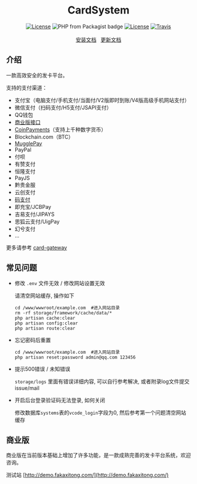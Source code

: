 <h1 align="center">CardSystem</h1>
<p align="center">
<a href="https://github.com/Tai7sy/card-system/releases"><img src="https://img.shields.io/badge/version-3.1-blue.svg?style=flat-square" alt="License"></a>
<img alt="PHP from Packagist badge" src="https://img.shields.io/badge/php-%3E%3D7.0.0-brightgreen.svg?style=flat-square">
<a href="https://opensource.org/licenses/MIT"><img src="https://img.shields.io/badge/License-MIT-brightgreen.svg?style=flat-square" alt="License"></a>
<a href="https://travis-ci.org/Tai7sy/card-system"><img src="https://img.shields.io/travis/Tai7sy/card-system.svg?style=flat-square" alt="Travis"></a>
<br><br>
<a href="https://github.com/Tai7sy/card-system/wiki/%E5%AE%89%E8%A3%85%E6%95%99%E7%A8%8B---BT%E9%9D%A2%E6%9D%BF">安装文档</a>&nbsp;&nbsp;
<a href="https://github.com/Tai7sy/card-system/wiki/%E6%9B%B4%E6%96%B0%E6%95%99%E7%A8%8B">更新文档</a>
</p>

## 介绍

一款高效安全的发卡平台。

支持的支付渠道：
* 支付宝（电脑支付/手机支付/当面付/V2版即时到账/V4版高级手机网站支付）
* 微信支付（扫码支付/H5支付/JSAPI支付）
* QQ钱包
* [商业版接口](https://www.anfaka.com/docs/api)
* [CoinPayments](https://www.coinpayments.net/index.php?ref=f818644d99b71d425b556573a5a44313)（支持上千种数字货币）
* Blockchain.com（BTC）
* [MugglePay](https://github.com/Tai7sy/card-gateway/tree/master/Pay/MugglePay)
* PayPal
* 付呗
* 有赞支付
* 恒隆支付
* PayJS
* 黔贵金服
* 云创支付
* [码支付](https://codepay.fateqq.com/i/29417)
* 即充宝/JCBPay
* 吉易支付/JIPAYS
* 思狐云支付/UigPay
* 幻兮支付
* ...

更多请参考 [card-gateway](https://github.com/Tai7sy/card-gateway)


## 常见问题
 - 修改 `.env` 文件无效 / 修改网站设置无效
 
   请清空网站缓存, 操作如下
   ```
   cd /www/wwwroot/example.com  #进入网站目录
   rm -rf storage/framework/cache/data/*
   php artisan cache:clear
   php artisan config:clear
   php artisan route:clear
   ```

 - 忘记密码后重置
   ```
   cd /www/wwwroot/example.com  #进入网站目录
   php artisan reset:password admin@qq.com 123456
   ```

 - 提示500错误 / 未知错误

   `storage/logs` 里面有错误详细内容, 可以自行参考解决, 或者附录log文件提交issue/mail	

 - 开启后台登录验证码无法登录, 如何关闭	

    修改数据库`systems`表的`vcode_login`字段为0, 然后参考第一个问题清空网站缓存



## 商业版

商业版在当前版本基础上增加了许多功能，是一款成熟完善的发卡平台系统，欢迎咨询。

测试站 [http://demo.fakaxitong.com/](http://demo.fakaxitong.com/)

